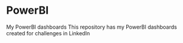# PowerBI
My PowerBI dashboards
This repository has my PowerBI dashboards created for challenges in LinkedIn
